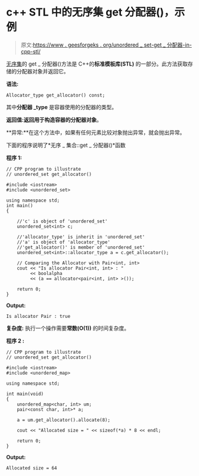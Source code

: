 # c++ STL 中的无序集 get 分配器()，示例

> 原文:[https://www . geesforgeks . org/unordered _ set-get _ 分配器-in-cpp-stl/](https://www.geeksforgeeks.org/unordered_set-get_allocator-in-cpp-stl/)

[无序集](https://www.geeksforgeeks.org/unorderd_set-stl-uses/)的 get _ 分配器()方法是 C++的**标准模板库(STL)** 的一部分。此方法获取存储的分配器对象并返回它。

**语法:**

```
Allocator_type get_allocator() const;
```

其中**分配器 _type** 是容器使用的分配器的类型。

**返回值:**返回用于构造容器的**分配器对象**。

**异常:**在这个方法中，如果有任何元素比较对象抛出异常，就会抛出异常。

下面的程序说明了*无序 _ 集合::get _ 分配器()*函数

**程序 1:**

```
// CPP program to illustrate
// unordered_set get_allocator()

#include <iostream>
#include <unordered_set>

using namespace std;
int main()
{

    //'c' is object of 'unordered_set'
    unordered_set<int> c;

    //'allocator_type' is inherit in 'unordered_set'
    //'a' is object of 'allocator_type'
    //'get_allocator()' is member of 'unordered_set'
    unordered_set<int>::allocator_type a = c.get_allocator();

    // Comparing the Allocator with Pair<int, int>
    cout << "Is allocator Pair<int, int> : "
         << boolalpha
         << (a == allocator<pair<int, int> >());

    return 0;
}
```

**Output:**

```
Is allocator Pair : true 
```

**复杂度:**
执行一个操作需要**常数(O(1))** 的时间复杂度。

**程序 2 :**

```
// CPP program to illustrate
// unordered_set get_allocator()

#include <iostream>
#include <unordered_map>

using namespace std;

int main(void)
{
    unordered_map<char, int> um;
    pair<const char, int>* a;

    a = um.get_allocator().allocate(8);

    cout << "Allocated size = " << sizeof(*a) * 8 << endl;

    return 0;
}
```

**Output:**

```
Allocated size = 64

```